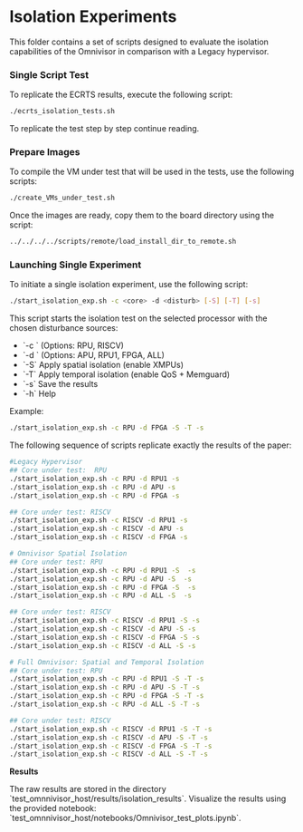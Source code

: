 # **Isolation Experiments**

This folder contains a set of scripts designed to evaluate the isolation capabilities of the Omnivisor in comparison with a Legacy hypervisor.

### Single Script Test

To replicate the ECRTS results, execute the following script:

```bash
./ecrts_isolation_tests.sh
```

To replicate the test step by step continue reading.

### Prepare Images
To compile the VM under test that will be used in the tests, use the following scripts: 
```bash
./create_VMs_under_test.sh
```
Once the images are ready, copy them to the board directory using the script:

```bash
../../../../scripts/remote/load_install_dir_to_remote.sh
```

### Launching Single Experiment

To initiate a single isolation experiment, use the following script:

```bash
./start_isolation_exp.sh -c <core> -d <disturb> [-S] [-T] [-s]
```

This script starts the isolation test on the selected processor with the chosen disturbance sources:

- \`-c <core under isolation test>\` (Options: RPU, RISCV)
- \`-d <source of disturbance>\` (Options: APU, RPU1, FPGA, ALL)
- \`-S\` Apply spatial isolation (enable XMPUs)
- \`-T\` Apply temporal isolation (enable QoS + Memguard)
- \`-s\` Save the results
- \`-h\` Help

Example:

```bash
./start_isolation_exp.sh -c RPU -d FPGA -S -T -s
```

The following sequence of scripts replicate exactly the results of the paper:
```bash
#Legacy Hypervisor 
## Core under test:  RPU
./start_isolation_exp.sh -c RPU -d RPU1 -s
./start_isolation_exp.sh -c RPU -d APU -s
./start_isolation_exp.sh -c RPU -d FPGA -s

## Core under test: RISCV
./start_isolation_exp.sh -c RISCV -d RPU1 -s
./start_isolation_exp.sh -c RISCV -d APU -s
./start_isolation_exp.sh -c RISCV -d FPGA -s

# Omnivisor Spatial Isolation
## Core under test: RPU
./start_isolation_exp.sh -c RPU -d RPU1 -S  -s
./start_isolation_exp.sh -c RPU -d APU -S  -s
./start_isolation_exp.sh -c RPU -d FPGA -S  -s
./start_isolation_exp.sh -c RPU -d ALL -S  -s

## Core under test: RISCV
./start_isolation_exp.sh -c RISCV -d RPU1 -S -s
./start_isolation_exp.sh -c RISCV -d APU -S -s
./start_isolation_exp.sh -c RISCV -d FPGA -S -s
./start_isolation_exp.sh -c RISCV -d ALL -S -s

# Full Omnivisor: Spatial and Temporal Isolation
## Core under test: RPU
./start_isolation_exp.sh -c RPU -d RPU1 -S -T -s
./start_isolation_exp.sh -c RPU -d APU -S -T -s
./start_isolation_exp.sh -c RPU -d FPGA -S -T -s
./start_isolation_exp.sh -c RPU -d ALL -S -T -s

## Core under test: RISCV
./start_isolation_exp.sh -c RISCV -d RPU1 -S -T -s
./start_isolation_exp.sh -c RISCV -d APU -S -T -s
./start_isolation_exp.sh -c RISCV -d FPGA -S -T -s
./start_isolation_exp.sh -c RISCV -d ALL -S -T -s
```

**Results**

The raw results are stored in the directory \`test_omnnivisor_host/results/isolation_results\`. Visualize the results using the provided notebook: \`test_omnnivisor_host/notebooks/Omnivisor_test_plots.ipynb\`.
